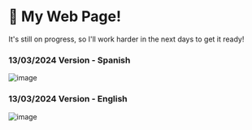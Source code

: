 # 🚀 My Web Page!

It's still on progress, so I'll work harder in the next days to get it ready!

### 13/03/2024 Version - Spanish
![image](https://github.com/user-attachments/assets/9c1aace3-51e6-453f-95ed-7230e47eadf7)

### 13/03/2024 Version - English
![image](https://github.com/user-attachments/assets/55f0c9a3-f971-48d0-b051-24499a3a11d8)

